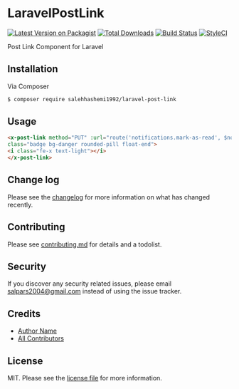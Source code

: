 # LaravelPostLink

[![Latest Version on Packagist][ico-version]][link-packagist]
[![Total Downloads][ico-downloads]][link-downloads]
[![Build Status][ico-travis]][link-travis]
[![StyleCI][ico-styleci]][link-styleci]

Post Link Component for Laravel
## Installation

Via Composer

``` bash
$ composer require salehhashemi1992/laravel-post-link
```

## Usage
```html
<x-post-link method="PUT" :url="route('notifications.mark-as-read', $notification->id)"
class="badge bg-danger rounded-pill float-end">
<i class="fe-x text-light"></i>
</x-post-link>
```

## Change log

Please see the [changelog](changelog.md) for more information on what has changed recently.

## Contributing

Please see [contributing.md](contributing.md) for details and a todolist.

## Security

If you discover any security related issues, please email salpars2004@gmail.com instead of using the issue tracker.

## Credits

- [Author Name][link-author]
- [All Contributors][link-contributors]

## License

MIT. Please see the [license file](license.md) for more information.

[ico-version]: https://img.shields.io/packagist/v/salehhashemi1992/laravel-post-link.svg?style=flat-square
[ico-downloads]: https://img.shields.io/packagist/dt/salehhashemi1992/laravel-post-link.svg?style=flat-square
[ico-travis]: https://img.shields.io/travis/salehhashemi1992/laravel-post-link/master.svg?style=flat-square
[ico-styleci]: https://styleci.io/repos/12345678/shield

[link-packagist]: https://packagist.org/packages/salehhashemi1992/laravel-post-link
[link-downloads]: https://packagist.org/packages/salehhashemi1992/laravel-post-link
[link-travis]: https://travis-ci.org/salehhashemi1992/laravel-post-link
[link-styleci]: https://styleci.io/repos/12345678
[link-author]: https://github.com/salehhashemi1992
[link-contributors]: ../../contributors
